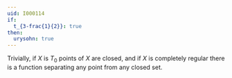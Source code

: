 ```yaml
---
uid: I000114
if:
  t_{3-frac{1}{2}}: true
then:
  urysohn: true
---
```

Trivially, if $X$ is $T_0$ points of $X$ are closed, and if $X$ is completely regular there is a function separating any point from any closed set.

